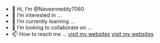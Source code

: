 - 👋 Hi, I’m @Naveenreddy7060
- 👀 I’m interested in ...
- 🌱 I’m currently learning ...
- 💞️ I’m looking to collaborate on ...
- 📫 How to reach me ...
<a href="Dukerolex.com">visit my websites</a>
<a href="firetechnews.in">visit my websites</a>
<!---
Naveenreddy7060/Naveenreddy7060 is a ✨ special ✨ repository because its `README.md` (this file) appears on your GitHub profile.
You can click the Preview link to take a look at your changes.
--->

